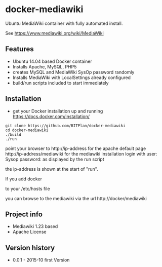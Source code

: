 # docker-mediawiki
Ubuntu MediaWiki container with fully automated install. 

See  https://www.mediawiki.org/wiki/MediaWiki

## Features
* Ubuntu 14.04 based Docker container
* Installs Apache, MySQL, PHP5 
* creates MySQL and MediaWiki SysOp password randomly
* Installs MediaWiki with LocalSettings already configured
* build/run scripts included to start immediately

## Installation
* get your Docker installation up and running https://docs.docker.com/installation/
```
git clone https://github.com/BITPlan/docker-mediawiki
cd docker-mediawiki
./build
./run
```
point your browser to 
  http://ip-address
for the apache default page
  http://ip-address/mediawiki
for the mediawiki installation
login with
user: Sysop
password: as displayed by the run script

the ip-address is shown at the start of "run".

If you add
docker <ip-address>

to your /etc/hosts file

you can browse to the mediawiki via the url
http://docker/mediawiki

## Project info
* Mediawiki 1.23 based
* Apache License

## Version history
* 0.0.1 - 2015-10 first Version


